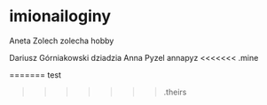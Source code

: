 # imionailoginy

Aneta Zolech zolecha hobby

Dariusz Górniakowski dziadzia
Anna Pyzel annapyz
<<<<<<< .mine

=======
test
>>>>>>> .theirs
